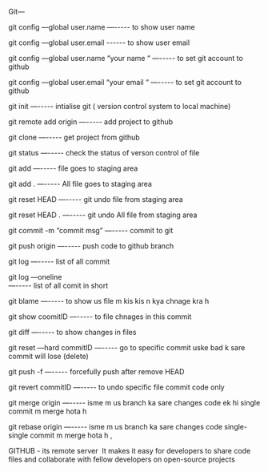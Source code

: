 Git—

git config —global user.name 
—-----  to show user name 

git config —global user.email
------ to show user email

git config —global user.name “your name “
—----- to set git account to github

git config —global user.email “your email “
—----- to set git account to github

git init 
—----- intialise git ( version control system to local machine)

git remote add origin <github repo https link>
—----- add project to github 

git clone <github repo https link>
—----- get project from github 

git status 
—----- check the status of verson control of file

git add <filename>
—----- file goes to staging area

git add .
—----- All file goes to staging area

git reset HEAD <filename>
—----- git undo file from staging area

git reset HEAD .
—----- git undo  All file from staging area

git commit -m “commit msg”
—----- commit to git 

git push origin <branch name>
—----- push code to github branch


git log 
—----- list of all commit

git log —oneline  
—----- list of all comit in short

git blame <filename> 
 —----- to show us file m kis kis n kya chnage kra h 

git show coomitID
—----- to file chnages in this commit 

git diff 
—----- to show changes in files

git reset  —hard  commitID
—----- go to specific commit   uske bad k sare commit will lose (delete)

git push -f
—-----  forcefully push after remove HEAD

git revert  commitID 
—----- to undo specific file commit code  only 

git merge origin <branch>
—----- isme m us branch ka sare changes code ek hi  single commit m merge hota h 

git rebase origin <branch>
—----- isme m us branch ka sare changes code  single-single  commit m merge hota h , 

GITHUB - its remote server  It makes it easy for developers to share code files and collaborate with fellow developers on open-source projects




